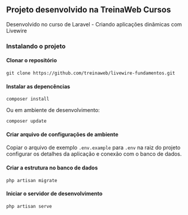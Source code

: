 ## Projeto desenvolvido na TreinaWeb Cursos

Desenvolvido no curso de Laravel - Criando aplicações dinâmicas com Livewire

### Instalando o projeto

#### Clonar o repositório

```
git clone https://github.com/treinaweb/livewire-fundamentos.git
```

#### Instalar as depencências

```
composer install
```

Ou em ambiente de desenvolvimento:

```
composer update
```

#### Criar arquivo de configurações de ambiente

Copiar o arquivo de exemplo `.env.example` para `.env` na raiz do projeto
configurar os detalhes da aplicação e conexão com o banco de dados.

#### Criar a estrutura no banco de dados

```
php artisan migrate
```

#### Iniciar o servidor de desenvolvimento

```
php artisan serve
```
